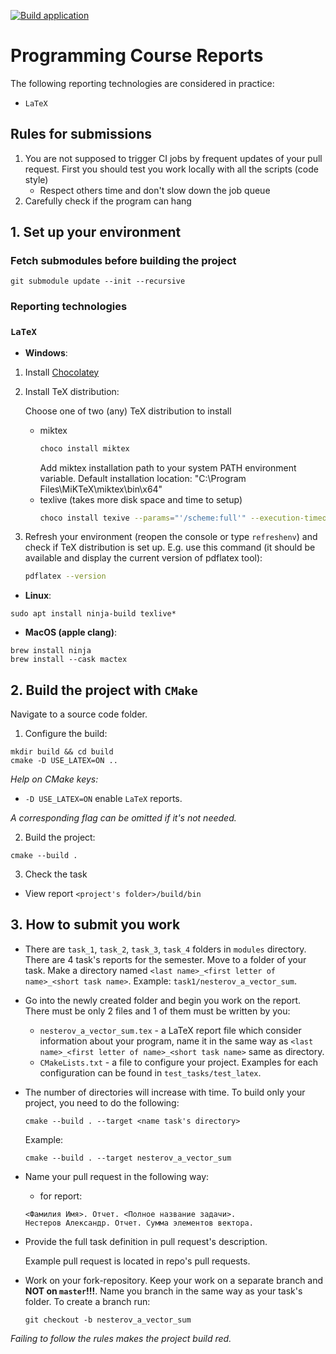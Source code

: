 [![Build application](https://github.com/learning-process/ppc-2024-mpi-reports/actions/workflows/main.yml/badge.svg)](https://github.com/learning-process/ppc-2024-mpi-reports/actions/workflows/main.yml)

# Programming Course Reports

The following reporting technologies are considered in practice:
  * `LaTeX`

## Rules for submissions
1. You are not supposed to trigger CI jobs by frequent updates of your pull request. First you should test you work locally with all the scripts (code style)
    * Respect others time and don't slow down the job queue
2. Carefully check if the program can hang

## 1. Set up your environment
### Fetch submodules before building the project
```
git submodule update --init --recursive
```

### Reporting technologies
### `LaTeX`
  * **Windows**:

  1. Install [Chocolatey](https://chocolatey.org/install)
  2. Install TeX distribution:

     Choose one of two (any) TeX distribution to install

      - miktex
        ```bash
        choco install miktex
        ```
        Add miktex installation path to your system PATH environment variable. Default installation location: "C:\Program Files\MiKTeX\miktex\bin\x64"
      - texlive (takes more disk space and time to setup)
        ```bash
        choco install texive --params="'/scheme:full'" --execution-timeout=10000
        ```
  3. Refresh your environment (reopen the console or type `refreshenv`) and check if TeX distribution is set up. E.g. use this command (it should be available and display the current version of pdflatex tool):
      ```bash
      pdflatex --version
      ```

  * **Linux**:
  ```
  sudo apt install ninja-build texlive*
  ```
  * **MacOS (apple clang)**:

  ```
  brew install ninja
  brew install --cask mactex
  ```

## 2. Build the project with `CMake`
Navigate to a source code folder.

1) Configure the build:

  ```
  mkdir build && cd build
  cmake -D USE_LATEX=ON ..
  ```
*Help on CMake keys:*
- `-D USE_LATEX=ON` enable `LaTeX` reports.

*A corresponding flag can be omitted if it's not needed.*

2) Build the project:
  ```
  cmake --build .
  ```
3) Check the task
  * View report `<project's folder>/build/bin`

## 3. How to submit you work
* There are `task_1`, `task_2`, `task_3`, `task_4` folders in `modules` directory. There are 4 task's reports for the semester. Move to a folder of your task. Make a directory named `<last name>_<first letter of name>_<short task name>`. Example: `task1/nesterov_a_vector_sum`.
* Go into the newly created folder and begin you work on the report. There must be only 2 files and 1 of them must be written by you:
  - `nesterov_a_vector_sum.tex` - a LaTeX report file which consider information about your program, name it in the same way as `<last name>_<first letter of name>_<short task name>` same as directory.
  - `CMakeLists.txt` - a file to configure your project. Examples for each configuration can be found in `test_tasks/test_latex`.
* The number of directories will increase with time. To build only your project, you need to do the following:
  ```
  cmake --build . --target <name task's directory> 
  ```
  Example:
  ```
  cmake --build . --target nesterov_a_vector_sum 
  ```
* Name your pull request in the following way:
  * for report:
  ```
  <Фамилия Имя>. Отчет. <Полное название задачи>.
  Нестеров Александр. Отчет. Сумма элементов вектора.
  ```
* Provide the full task definition in pull request's description.

  Example pull request is located in repo's pull requests.

* Work on your fork-repository. Keep your work on a separate branch and **NOT on `master`!!!**. Name you branch in the same way as your task's folder. To create a branch run:
  ```
  git checkout -b nesterov_a_vector_sum
  ```

*Failing to follow the rules makes the project build red.*

